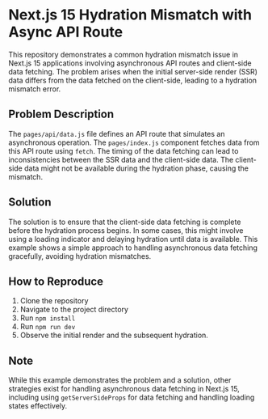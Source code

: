 # Next.js 15 Hydration Mismatch with Async API Route

This repository demonstrates a common hydration mismatch issue in Next.js 15 applications involving asynchronous API routes and client-side data fetching.  The problem arises when the initial server-side render (SSR) data differs from the data fetched on the client-side, leading to a hydration mismatch error.

## Problem Description

The `pages/api/data.js` file defines an API route that simulates an asynchronous operation. The `pages/index.js` component fetches data from this API route using `fetch`. The timing of the data fetching can lead to inconsistencies between the SSR data and the client-side data.  The client-side data might not be available during the hydration phase, causing the mismatch.

## Solution

The solution is to ensure that the client-side data fetching is complete before the hydration process begins.  In some cases, this might involve using a loading indicator and delaying hydration until data is available.  This example shows a simple approach to handling asynchronous data fetching gracefully, avoiding hydration mismatches.

## How to Reproduce

1. Clone the repository
2. Navigate to the project directory
3. Run `npm install`
4. Run `npm run dev`
5. Observe the initial render and the subsequent hydration.

## Note

While this example demonstrates the problem and a solution, other strategies exist for handling asynchronous data fetching in Next.js 15, including using `getServerSideProps` for data fetching and handling loading states effectively.